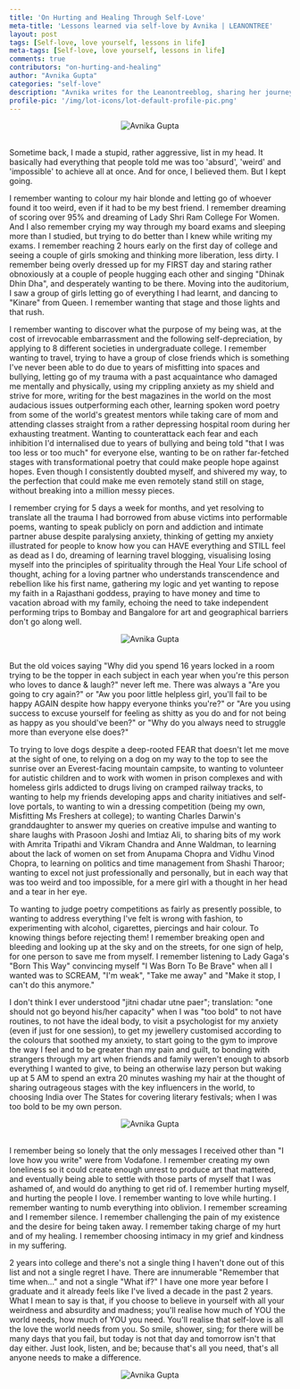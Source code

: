 ```yaml
---
title: 'On Hurting and Healing Through Self-Love'
meta-title: 'Lessons learned via self-love by Avnika | LEANONTREE'
layout: post
tags: [Self-love, love yourself, lessons in life]
meta-tags: [Self-love, love yourself, lessons in life]
comments: true
contributors: "on-hurting-and-healing"
author: "Avnika Gupta"
categories: "self-love"
description: "Avnika writes for the Leanontreeblog, sharing her journey towards self-love, narrating the tale of experiences that hurt and healed, as she began loving herself.  "
profile-pic: '/img/lot-icons/lot-default-profile-pic.png'
---
```


<div class="separator" style="clear: both; text-align: center;">
<img class="img-responsive center-block" src="/img/on-hurting-and-healing/on-hurting-and-healing-1.jpg" alt="Avnika Gupta"/></div><br/>
<p class="post-text-format">Sometime back, I made a stupid, rather aggressive, list in my head. It basically had everything that people told me was too 'absurd', 'weird' and 'impossible' to achieve all at once. And for once, I believed them. But I kept going.</p>  

<p class="post-text-format">I remember wanting to colour my hair blonde and letting go of whoever found it too weird, even if it had to be my best friend. I remember dreaming of scoring over 95% and dreaming of Lady Shri Ram College For Women. And I also remember crying my way through my board exams and sleeping more than I studied<!--more-->, but trying to do better than I knew while writing my exams. I remember reaching 2 hours early on the first day of college and seeing a couple of girls smoking and thinking more liberation, less dirty. I remember being overly dressed up for my FIRST day and staring rather obnoxiously at a couple of people hugging each other and singing "Dhinak Dhin Dha", and desperately wanting to be there. Moving into the auditorium, I saw a group of girls letting go of everything I had learnt, and dancing to "Kinare" from Queen. I remember wanting that stage and those lights and that rush.</p> 

<p class="post-text-format">I remember wanting to discover what the purpose of my being was, at the cost of irrevocable embarrassment and the following self-depreciation, by applying to 8 different societies in undergraduate college. I remember wanting to travel, trying to have a group of close friends which is something I've never been able to do due to years of misfitting into spaces and bullying, letting go of my trauma with a past acquaintance who damaged me mentally and physically, using my crippling anxiety as my shield and strive for more, writing for the best magazines in the world on the most audacious issues outperforming each other, learning spoken word poetry from some of the world's greatest mentors while taking care of mom and attending classes straight from a rather depressing hospital room during her exhausting treatment. Wanting to counterattack each fear and each inhibition I'd internalised due to years of bullying and being told "that I was too less or too much" for everyone else, wanting to be on rather far-fetched stages with transformational poetry that could make people hope against hopes. Even though I consistently doubted myself, and shivered my way, to the perfection that could make me even remotely stand still on stage, without breaking into a million messy pieces.</p> 

<p class="post-text-format">I remember crying for 5 days a week for months, and yet resolving to translate all the trauma I had borrowed from abuse victims into performable poems, wanting to speak publicly on porn and addiction and intimate partner abuse despite paralysing anxiety, thinking of getting my anxiety illustrated for people to know how you can HAVE everything and STILL feel as dead as I do, dreaming of learning travel blogging, visualising losing myself into the principles of spirituality through the Heal Your Life school of thought, aching for a loving partner who understands transcendence and rebellion like his first name, gathering my logic and yet wanting to repose my faith in a Rajasthani goddess, praying to have money and time to vacation abroad with my family, echoing the need to take independent performing trips to Bombay and Bangalore for art and geographical barriers don't go along well.</p>  

<div class="separator" style="clear: both; text-align: center;">
<img class="img-responsive center-block" src="/img/on-hurting-and-healing/on-hurting-and-healing-2.jpg" alt="Avnika Gupta"/></div><br/>

<p class="post-text-format">But the old voices saying "Why did you spend 16 years locked in a room trying to be the topper in each subject in each year when you're this person who loves to dance & laugh?" never left me. There was always a "Are you going to cry again?" or "Aw you poor little helpless girl, you'll fail to be happy AGAIN despite how happy everyone thinks you're?" or "Are you using success to excuse yourself for feeling as shitty as you do and for not being as happy as you should've been?" or "Why do you always need to struggle more than everyone else does?"</p>  

<p class="post-text-format">To trying to love dogs despite a deep-rooted FEAR that doesn't let me move at the sight of one, to relying on a dog on my way to the top to see the sunrise over an Everest-facing mountain campsite, to wanting to volunteer for autistic children and to work with women in prison complexes and with homeless girls addicted to drugs living on cramped railway tracks, to wanting to help my friends developing apps and charity initiatives and self-love portals, to wanting to win a dressing competition (being my own, Misfitting Ms Freshers at college); to wanting Charles Darwin's granddaughter to answer my queries on creative impulse and wanting to share laughs with Prasoon Joshi and Imtiaz Ali, to sharing bits of my work with Amrita Tripathi and Vikram Chandra and Anne Waldman, to learning about the lack of women on set from Anupama Chopra and Vidhu Vinod Chopra, to learning on politics and time management from Shashi Tharoor; wanting to excel not just professionally and personally, but in each way that was too weird and too impossible, for a mere girl with a thought in her head and a tear in her eye.</p> 

<p class="post-text-format">To wanting to judge poetry competitions as fairly as presently possible, to wanting to address everything I've felt is wrong with fashion, to experimenting with alcohol, cigarettes, piercings and hair colour. To knowing things before rejecting them! I remember breaking open and bleeding and looking up at the sky and on the streets, for one sign of help, for one person to save me from myself. I remember listening to Lady Gaga's "Born This Way" convincing myself "I Was Born To Be Brave" when all I wanted was to SCREAM, "I'm weak", "Take me away" and "Make it stop, I can't do this anymore."</p> 

<p class="post-text-format">I don't think I ever understood "jitni chadar utne paer"; translation: "one should not go beyond his/her capacity" when I was "too bold" to not have routines, to not have the ideal body, to visit a psychologist for my anxiety (even if just for one session), to get my jewellery customised according to the colours that soothed my anxiety, to start going to the gym to improve the way I feel and to be greater than my pain and guilt, to bonding with strangers through my art when friends and family weren't enough to absorb everything I wanted to give, to being an otherwise lazy person but waking up at 5 AM to spend an extra 20 minutes washing my hair at the thought of sharing outrageous stages with the key influencers in the world, to choosing India over The States for covering literary festivals; when I was too bold to be my own person.</p> 

<div class="separator" style="clear: both; text-align: center;">
<img class="img-responsive center-block" src="/img/on-hurting-and-healing/on-hurting-and-healing-3.jpg" alt="Avnika Gupta"/></div><br/>

<p class="post-text-format">I remember being so lonely that the only messages I received other than "I love how you write" were from Vodafone. I remember creating my own loneliness so it could create enough unrest to produce art that mattered, and eventually being able to settle with those parts of myself that I was ashamed of, and would do anything to get rid of. I remember hurting myself, and hurting the people I love. I remember wanting to love while hurting. I remember wanting to numb everything into oblivion. I remember screaming and I remember silence. I remember challenging the pain of my existence and the desire for being taken away. I remember taking charge of my hurt and of my healing. I remember choosing intimacy in my grief and kindness in my suffering.</p> 

<p class="post-text-format">2 years into college and there's not a single thing I haven't done out of this list and not a single regret I have. There are innumerable "Remember that time when…" and not a single "What if?" I have one more year before I graduate and it already feels like I've lived a decade in the past 2 years. What I mean to say is that, if you choose to believe in yourself with all your weirdness and absurdity and madness; you'll realise how much of YOU the world needs, how much of YOU you need. You'll realise that self-love is all the love the world needs from you. So smile, shower, sing; for there will be many days that you fail, but today is not that day and tomorrow isn't that day either. Just look, listen, and be; because that's all you need, that's all anyone needs to make a difference.</p>


<div class="separator" style="clear: both; text-align: center;">
<img class="img-responsive center-block" src="/img/on-hurting-and-healing/on-hurting-and-healing-4.jpg" alt="Avnika Gupta"/></div><br/>